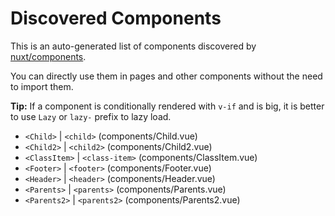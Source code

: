 # Discovered Components

This is an auto-generated list of components discovered by [nuxt/components](https://github.com/nuxt/components).

You can directly use them in pages and other components without the need to import them.

**Tip:** If a component is conditionally rendered with `v-if` and is big, it is better to use `Lazy` or `lazy-` prefix to lazy load.

- `<Child>` | `<child>` (components/Child.vue)
- `<Child2>` | `<child2>` (components/Child2.vue)
- `<ClassItem>` | `<class-item>` (components/ClassItem.vue)
- `<Footer>` | `<footer>` (components/Footer.vue)
- `<Header>` | `<header>` (components/Header.vue)
- `<Parents>` | `<parents>` (components/Parents.vue)
- `<Parents2>` | `<parents2>` (components/Parents2.vue)
